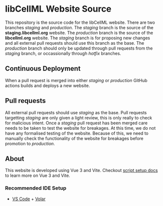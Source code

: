 # libCellML Website Source

This repository is the source code for the libCellML website.
There are two branches _staging_ and _production_.
The _staging_ branch is the source of the **staging.libcellml.org** website.
The _production_ branch is the source of the **libcellml.org** website.
The _staging_ branch is for proposing new changes and all external pull requests should use this branch as the base.
The _production_ branch should only be updated through pull requests from the _staging_ branch, or occassionally through _hotfix_ branches.

## Continuous Deployment

When a pull request is merged into either _staging_ or _production_ GitHub actions builds and deploys a new website.

## Pull requests

All external pull requests should use _staging_ as the base.
Pull requests targetting _staging_ are only given a light review, this is only really to check for malicious intent.
Once a _staging_ pull request has been merged care needs to be taken to test the website for breakages.
At this time, we do not have any formalised testing of the website.
Because of this, we need to manually check the functionality of the website for breakages before promotion to _production_.

## About

This website is developed using Vue 3 and Vite.
Checkout [script setup docs](https://v3.vuejs.org/api/sfc-script-setup.html#sfc-script-setup) to learn more on Vue 3 and Vite.

### Recommended IDE Setup

- [VS Code](https://code.visualstudio.com/) + [Volar](https://marketplace.visualstudio.com/items?itemName=johnsoncodehk.volar)
